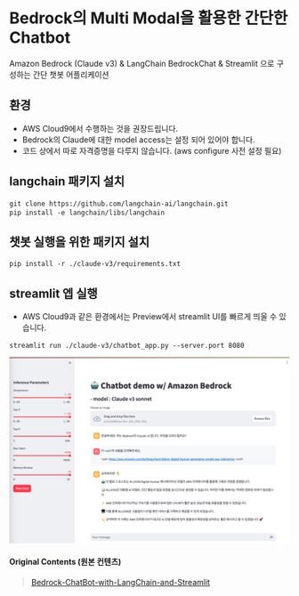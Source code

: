 # Bedrock의 Multi Modal을 활용한 간단한 Chatbot
Amazon Bedrock (Claude v3) &amp; LangChain BedrockChat &amp; Streamlit 으로 구성하는 간단 챗봇 어플리케이션

## 환경
- AWS Cloud9에서 수행하는 것을 권장드립니다.
- Bedrock의 Claude에 대한 model access는 설정 되어 있어야 합니다.
- 코드 상에서 따로 자격증명을 다루지 않습니다. (aws configure 사전 설정 필요)


## langchain 패키지 설치
```
git clone https://github.com/langchain-ai/langchain.git
pip install -e langchain/libs/langchain
```

## 챗봇 실행을 위한 패키지 설치
```
pip install -r ./claude-v3/requirements.txt
```


## streamlit 엡 실행
- AWS Cloud9과 같은 환경에서는 Preview에서 streamlit UI를 빠르게 띄울 수 있습니다.
```
streamlit run ./claude-v3/chatbot_app.py --server.port 8080
```

![result_01](./img/result_1.png)


#### Original Contents (원본 컨텐츠)
> [Bedrock-ChatBot-with-LangChain-and-Streamlit](https://github.com/davidshtian/Bedrock-ChatBot-with-LangChain-and-Streamlit)